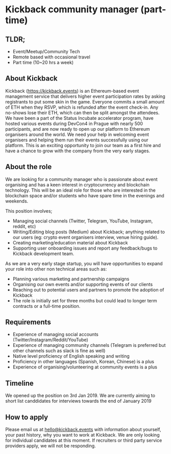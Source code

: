 # Kickback community manager (part-time)

## TLDR;

- Event/Meetup/Community Tech
- Remote based with occasional travel
- Part time (10~20 hrs a week)

## About Kickback

Kickback (https://kickback.events) is an Ethereum-based event management service that delivers higher event participation rates by asking registrants to put some skin in the game.
Everyone commits a small amount of ETH when they RSVP, which is refunded after the event check-in. Any no-shows lose their ETH, which can then be split amongst the attendees.
We have been a part of the Status Incubate accelerator program, have hosted various events during DevCon4 in Prague with nearly 500 participants, and are now ready to open up our platform to Ethereum organisers around the world.
We need your help in welcoming event organisers and helping them run their events successfully using our platform.
This is an exciting opportunity to join our team as a first hire and have a chance to grow with the company from the very early stages.

## About the role

We are looking for a community manager who is passionate about event organising and has a keen interest in cryptocurrency and blockchain technology. This will be an ideal role for those who are interested in the blockchain space and/or students who have spare time in the evenings and weekends.

This position involves;
- Managing social channels (Twitter, Telegram, YouTube, Instagram, reddit, etc)
- Writing/Editing blog posts (Medium) about Kickback; anything related to our users (eg: crypto event organisers interview, venue hiring guide).
- Creating marketing/education material about Kickback
- Supporting user onboarding issues and report any feedback/bugs to Kickback development team.

As we are a very early stage startup, you will have opportunities to expand your role into other non technical areas such as:

- Planning various marketing and partnership campaigns
- Organising our own events and/or supporting events of our clients
- Reaching out to potential users and partners to promote the adoption of Kickback
- The role is initially set for three months but could lead to longer term contracts or a  full-time position.

## Requirements

- Experience of managing social accounts (Twitter/Instagram/Reddit/YouTube)
- Experience of managing community channels (Telegram is preferred but other channels such as slack is fine as well)
- Native level proficiency of English speaking and writing
- Proficiency in other languages (Spanish, Korean, Chinese) is a plus
- Experience of organising/volunteering at community events is a plus

## Timeline

We opened up the position on 3rd Jan 2019. We are currently aiming to short list canddidates for interviews towards the end of January 2019

## How to apply

Please email us at hello@kickback.events with information about yourself, your past history, why you want to work at Kickback.
We are only looking for individual candidates at this moment. If recruiters or third party service providers apply, we will not be responding.

